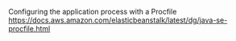 Configuring the application process with a Procfile
https://docs.aws.amazon.com/elasticbeanstalk/latest/dg/java-se-procfile.html
